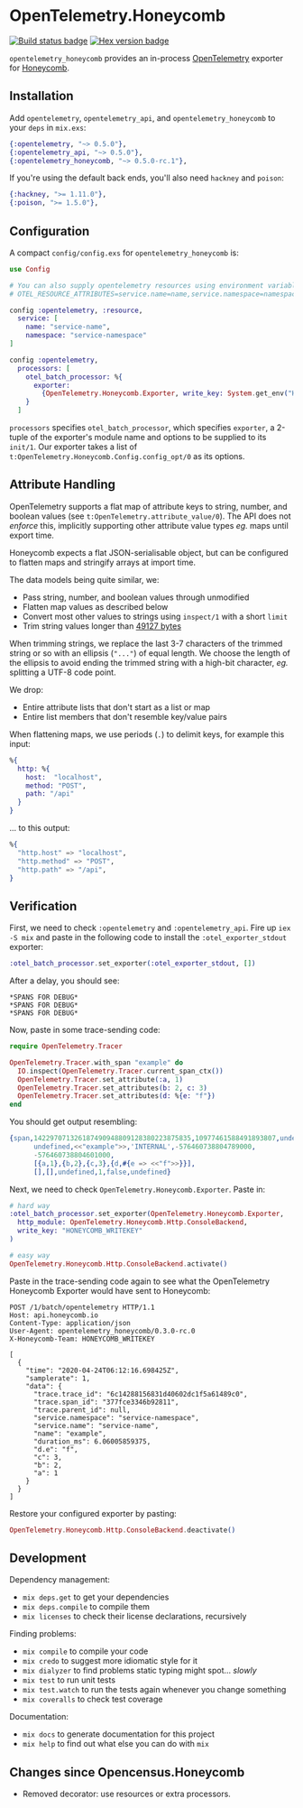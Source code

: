 # OpenTelemetry.Honeycomb

[![Build status badge](https://github.com/garthk/opentelemetry_honeycomb/workflows/Elixir%20CI/badge.svg)](https://github.com/garthk/opentelemetry_honeycomb/actions)
[![Hex version badge](https://img.shields.io/hexpm/v/opentelemetry_honeycomb.svg)](https://hex.pm/packages/opentelemetry_honeycomb)

<!-- MDOC !-->

`opentelemetry_honeycomb` provides an in-process [OpenTelemetry] exporter for [Honeycomb].

[OpenTelemetry]: https://opentelemetry.io
[Honeycomb]: https://www.honeycomb.io

## Installation

Add `opentelemetry`, `opentelemetry_api`, and `opentelemetry_honeycomb` to your `deps` in
`mix.exs`:

```elixir
{:opentelemetry, "~> 0.5.0"},
{:opentelemetry_api, "~> 0.5.0"},
{:opentelemetry_honeycomb, "~> 0.5.0-rc.1"},
```

If you're using the default back ends, you'll also need `hackney` and `poison`:

```elixir
{:hackney, ">= 1.11.0"},
{:poison, ">= 1.5.0"},
```

## Configuration

<!-- CDOC !-->

A compact `config/config.exs` for `opentelemetry_honeycomb` is:

```elixir
use Config

# You can also supply opentelemetry resources using environment variables, eg.:
# OTEL_RESOURCE_ATTRIBUTES=service.name=name,service.namespace=namespace

config :opentelemetry, :resource,
  service: [
    name: "service-name",
    namespace: "service-namespace"
]

config :opentelemetry,
  processors: [
    otel_batch_processor: %{
      exporter:
        {OpenTelemetry.Honeycomb.Exporter, write_key: System.get_env("HONEYCOMB_WRITEKEY")}
    }
  ]
```

`processors` specifies `otel_batch_processor`, which specifies `exporter`, a 2-tuple of the
exporter's module name and options to be supplied to its `init/1`. Our exporter takes a list of
`t:OpenTelemetry.Honeycomb.Config.config_opt/0` as its options.

<!-- CDOC !-->

## Attribute Handling

<!-- ADOC !-->

OpenTelemetry supports a flat map of attribute keys to string, number, and boolean values (see
`t:OpenTelemetry.attribute_value/0`). The API does not _enforce_ this, implicitly supporting other
attribute value types _eg._ maps until export time.

Honeycomb expects a flat JSON-serialisable object, but can be configured to flatten maps and
stringify arrays at import time.

The data models being quite similar, we:

* Pass string, number, and boolean values through unmodified
* Flatten map values as described below
* Convert most other values to strings using `inspect/1` with a short `limit`
* Trim string values longer than [49127 bytes]

[49127 bytes]: https://docs.honeycomb.io/authentication-and-security/secure-tenancy/#product-limitations-when-using-secure-tenancy

<!-- TRIMDOC !-->
When trimming strings, we replace the last 3-7 characters of the trimmed string or so with an
ellipsis (`"..."`) of equal length. We choose the length of the ellipsis to avoid ending the
trimmed string with a high-bit character, _eg._ splitting a UTF-8 code point.
<!-- TRIMDOC !-->

We drop:

* Entire attribute lists that don't start as a list or map
* Entire list members that don't resemble key/value pairs

When flattening maps, we use periods (`.`) to delimit keys, for example this input:

```elixir
%{
  http: %{
    host:  "localhost",
    method: "POST",
    path: "/api"
  }
}
```

... to this output:

```elixir
%{
  "http.host" => "localhost",
  "http.method" => "POST",
  "http.path" => "/api",
}
```

<!-- ADOC !-->
<!-- MDOC !-->

## Verification

First, we need to check `:opentelemetry` and `:opentelemetry_api`. Fire up `iex -S mix` and paste
in the following code to install the `:otel_exporter_stdout` exporter:

```elixir
:otel_batch_processor.set_exporter(:otel_exporter_stdout, [])
```

After a delay, you should see:

```plain
*SPANS FOR DEBUG*
*SPANS FOR DEBUG*
*SPANS FOR DEBUG*
```

Now, paste in some trace-sending code:

```elixir
require OpenTelemetry.Tracer

OpenTelemetry.Tracer.with_span "example" do
  IO.inspect(OpenTelemetry.Tracer.current_span_ctx())
  OpenTelemetry.Tracer.set_attribute(:a, 1)
  OpenTelemetry.Tracer.set_attributes(b: 2, c: 3)
  OpenTelemetry.Tracer.set_attributes(d: %{e: "f"})
end
```

You should get output resembling:

```erlang
{span,142297071326187490948809128380223875835,10977461588491893807,undefined,
      undefined,<<"example">>,'INTERNAL',-576460738804789000,
      -576460738804601000,
      [{a,1},{b,2},{c,3},{d,#{e => <<"f">>}}],
      [],[],undefined,1,false,undefined}
```

Next, we need to check `OpenTelemetry.Honeycomb.Exporter`. Paste in:

```elixir
# hard way
:otel_batch_processor.set_exporter(OpenTelemetry.Honeycomb.Exporter,
  http_module: OpenTelemetry.Honeycomb.Http.ConsoleBackend,
  write_key: "HONEYCOMB_WRITEKEY"
)

# easy way
OpenTelemetry.Honeycomb.Http.ConsoleBackend.activate()
```

Paste in the trace-sending code again to see what the OpenTelemetry Honeycomb Exporter would have
sent to Honeycomb:

```plain
POST /1/batch/opentelemetry HTTP/1.1
Host: api.honeycomb.io
Content-Type: application/json
User-Agent: opentelemetry_honeycomb/0.3.0-rc.0
X-Honeycomb-Team: HONEYCOMB_WRITEKEY

[
  {
    "time": "2020-04-24T06:12:16.698425Z",
    "samplerate": 1,
    "data": {
      "trace.trace_id": "6c14288156831d40602dc1f5a61489c0",
      "trace.span_id": "377fce3346b92811",
      "trace.parent_id": null,
      "service.namespace": "service-namespace",
      "service.name": "service-name",
      "name": "example",
      "duration_ms": 6.06005859375,
      "d.e": "f",
      "c": 3,
      "b": 2,
      "a": 1
    }
  }
]
```

Restore your configured exporter by pasting:

```elixir
OpenTelemetry.Honeycomb.Http.ConsoleBackend.deactivate()
```

## Development

Dependency management:

* `mix deps.get` to get your dependencies
* `mix deps.compile` to compile them
* `mix licenses` to check their license declarations, recursively

Finding problems:

* `mix compile` to compile your code
* `mix credo` to suggest more idiomatic style for it
* `mix dialyzer` to find problems static typing might spot... *slowly*
* `mix test` to run unit tests
* `mix test.watch` to run the tests again whenever you change something
* `mix coveralls` to check test coverage

Documentation:

* `mix docs` to generate documentation for this project
* `mix help` to find out what else you can do with `mix`

## Changes since Opencensus.Honeycomb

* Removed decorator: use resources or extra processors.
